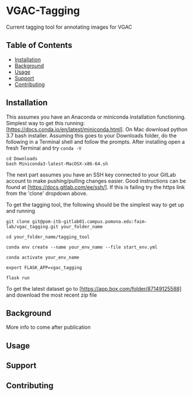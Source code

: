 # VGAC-Tagging

Current tagging tool for annotating images for VGAC

## Table of Contents

- [Installation](#installation)
- [Background](#background)
- [Usage](#usage)
- [Support](#support)
- [Contributing](#contributing)

## Installation
This assumes you have an Anaconda or miniconda installation functioning. Simplest way to get this running: [https://docs.conda.io/en/latest/miniconda.html]. On Mac download python 3.7 bash installer. Assuming this goes to your Downloads folder, do the following in a Terminal shell and follow the prompts. After installing open a fresh Terminal and try `conda -V`

```
cd Downloads
bash Miniconda3-latest-MacOSX-x86-64.sh
```

The next part assumes you have an SSH key connected to your GitLab account to make pushing/pulling changes easier. Good instructions can be found at [https://docs.gitlab.com/ee/ssh/]. If this is failing try the https link from the 'clone' dropdown above.


To get the tagging tool, the following should be the simplest way to get up and running
```
git clone git@pom-itb-gitlab01.campus.pomona.edu:faim-lab/vgac_tagging.git your_folder_name

cd your_folder_name/tagging_tool

conda env create --name your_env_name --file start_env.yml

conda activate your_env_name

export FLASK_APP=vgac_tagging

flask run
```

To get the latest dataset go to [https://app.box.com/folder/87149125588] and download the most recent zip file

## Background

More info to come after publication

## Usage



## Support

## Contributing

